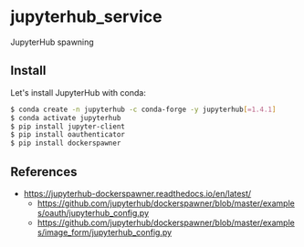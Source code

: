# jupyterhub_service

JupyterHub spawning

## Install

Let's install JupyterHub with conda:

```bash
$ conda create -n jupyterhub -c conda-forge -y jupyterhub[=1.4.1]
$ conda activate jupyterhub
$ pip install jupyter-client
$ pip install oauthenticator
$ pip install dockerspawner
```


## References

- https://jupyterhub-dockerspawner.readthedocs.io/en/latest/
  * https://github.com/jupyterhub/dockerspawner/blob/master/examples/oauth/jupyterhub_config.py
  * https://github.com/jupyterhub/dockerspawner/blob/master/examples/image_form/jupyterhub_config.py
